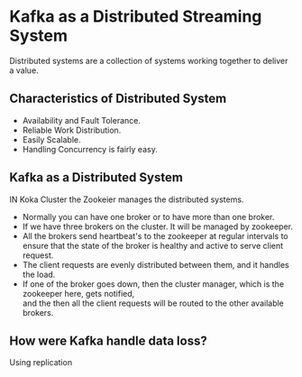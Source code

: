 #  Kafka as a Distributed Streaming System

Distributed systems are a collection of systems working together to deliver a value.

## Characteristics of Distributed System
- Availability and Fault Tolerance.
- Reliable Work Distribution.
- Easily Scalable.
- Handling Concurrency is fairly easy.

## Kafka as a Distributed System
IN Koka Cluster the Zookeier manages the distributed systems.

- Normally you can have one broker or to have more than one broker.
- If we have three brokers on the cluster. It will be managed by zookeeper.
- All the brokers send heartbeat's to the zookeeper at regular intervals to ensure that the state of the
  broker is healthy and active to serve client request.
- The client requests are evenly distributed between them, and it handles the load.
- If one of the broker goes down, then the cluster manager, which is the zookeeper here, gets notified,  
  and the then all the client requests will be routed to the other available brokers.

## How were Kafka handle data loss?

Using replication
